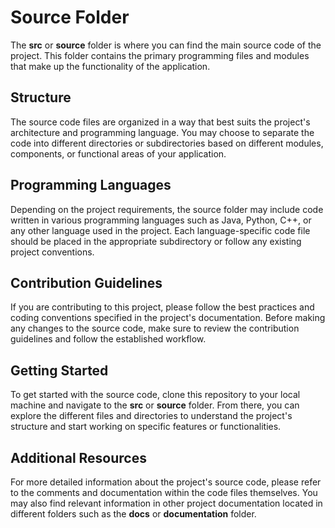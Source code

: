 
# Source Folder

The **src** or **source** folder is where you can find the main source code of the project. This folder contains the primary programming files and modules that make up the functionality of the application.

## Structure

The source code files are organized in a way that best suits the project's architecture and programming language. You may choose to separate the code into different directories or subdirectories based on different modules, components, or functional areas of your application.

## Programming Languages

Depending on the project requirements, the source folder may include code written in various programming languages such as Java, Python, C++, or any other language used in the project. Each language-specific code file should be placed in the appropriate subdirectory or follow any existing project conventions.

## Contribution Guidelines

If you are contributing to this project, please follow the best practices and coding conventions specified in the project's documentation. Before making any changes to the source code, make sure to review the contribution guidelines and follow the established workflow.

## Getting Started

To get started with the source code, clone this repository to your local machine and navigate to the **src** or **source** folder. From there, you can explore the different files and directories to understand the project's structure and start working on specific features or functionalities.

## Additional Resources

For more detailed information about the project's source code, please refer to the comments and documentation within the code files themselves. You may also find relevant information in other project documentation located in different folders such as the **docs** or **documentation** folder.
